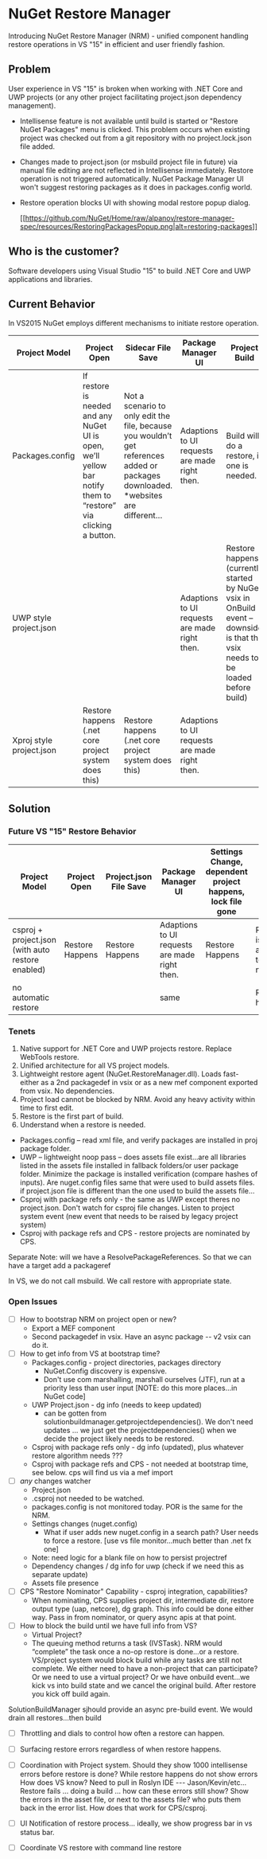 # NuGet Restore Manager
Introducing NuGet Restore Manager (NRM) - unified component handling restore operations in VS "15" in efficient and user friendly fashion.

## Problem
User experience in VS "15" is broken when working with .NET Core and UWP projects (or any other project facilitating project.json dependency management). 

- Intellisense feature is not available until build is started or "Restore NuGet Packages" menu is clicked. This problem occurs when existing project was checked out from a git repository with no project.lock.json file added.

- Changes made to project.json (or msbuild project file in future) via manual file editing are not reflected in Intellisense immediately. Restore operation is not triggered automatically. NuGet Package Manager UI won't suggest restoring packages as it does in packages.config world.

- Restore operation blocks UI with showing modal restore popup dialog.

  [[https://github.com/NuGet/Home/raw/alpanov/restore-manager-spec/resources/RestoringPackagesPopup.png|alt=restoring-packages]]

## Who is the customer?
Software developers using Visual Studio "15" to build .NET Core and UWP applications and libraries.

## Current Behavior
In VS2015 NuGet employs different mechanisms to initiate restore operation.

| Project Model | Project Open | Sidecar File Save | Package Manager UI | Project Build |
| --- | --- | --- | --- | --- |
| Packages.config | If restore is needed and any NuGet UI is open, we’ll yellow bar notify them to “restore” via clicking a button. | Not a scenario to only edit the file, because you wouldn’t get references added or packages downloaded. *websites are different… | Adaptions to UI requests are made right then. | Build will do a restore, if one is needed. |
| UWP style project.json | | | Adaptions to UI requests are made right then. | Restore happens (currently started by NuGet vsix in OnBuild event – downside is that the vsix needs to be loaded before build) |
| Xproj style project.json | Restore happens (.net core project system does this) | Restore happens (.net core project system does this) | Adaptions to UI requests are made right then. |
		

## Solution
### Future VS "15" Restore Behavior
| Project Model | Project Open | Project.json File Save | Package Manager UI | Settings Change, dependent project happens, lock file gone | Project Build |
| --- | --- | --- | --- | --- | --- |
| csproj + project.json (with auto restore enabled) | Restore Happens | Restore Happens | Adaptions to UI requests are made right then. | Restore Happens | Restore is assumed to be not needed. |
| no automatic restore | | | same | | Restore happens |


### Tenets
1. Native support for .NET Core and UWP projects restore. Replace WebTools restore.
1. Unified architecture for all VS project models.
1. Lightweight restore agent (NuGet.RestoreManager.dll). Loads fast- either as a 2nd packagedef in vsix or as a new mef component exported from vsix. No dependencies.
1. Project load cannot be blocked by NRM. Avoid any heavy activity within time to first edit.
1. Restore is the first part of build.
1. Understand when a restore is needed.
  * Packages.config – read xml file, and verify packages are installed in proj package folder.
  * UWP – lightweight noop pass – does assets file exist…are all libraries listed in the assets file installed in fallback folders/or user package folder. Minimize the package is installed verification (compare hashes of inputs). Are nuget.config files same that were used to build assets files. if project.json file is different than the one used to build the assets file…
  * Csproj with package refs only - the same as UWP except theres no project.json. Don't watch for csproj file changes. Listen to project system event (new event that needs to be raised by legacy project system)
  * Csproj with package refs and CPS - restore projects are nominated by CPS.


Separate Note: will we have a ResolvePackageReferences. So that we can have a target add a packageref

In VS, we do not call msbuild. We call restore with appropriate state.

### Open Issues
- [ ] How to bootstrap NRM on project open or new?
  * Export a MEF component
  * Second packagedef in vsix. Have an async package -- v2 vsix can do it.
- [ ] How to get info from VS at bootstrap time? 
  * Packages.config - project directories, packages directory
    * NuGet.Config discovery is expensive.
    * Don't use com marshalling, marshall ourselves (JTF), run at a priority less than user input [NOTE: do this more places…in NuGet code]
  * UWP Project.json - dg info (needs to keep updated)
    * can be gotten from solutionbuildmanager.getprojectdependencies(). We don't need updates … we just get the projectdependencies() when we decide the project likely needs to be restored.
  * Csproj with package refs only - dg info (updated), plus whatever restore algorithm needs ??? 
  * Csproj with package refs and CPS - not needed at bootstrap time, see below. cps will find us via a mef import
- [ ] *any* changes watcher
  * Project.json
  * .csproj not needed to be watched.
  * packages.config is not monitored today. POR is the same for the NRM.
  * Settings changes (nuget.config)
    * What if user adds new nuget.config in a search path? User needs to force a restore. [use vs file monitor…much better than .net fx one]
  * Note: need logic for a blank file on how to persist projectref
  * Dependency changes / dg info for uwp (check if we need this as separate update)
  * Assets file presence
- [ ] CPS "Restore Nominator" Capability - csproj integration, capabilities?
  * When nominating, CPS supplies project dir, intermediate dir, restore output type (uap, netcore), dg graph. This info could be done either way. Pass in from nominator, or query async apis at that point.
- [ ] How to block the build until we have full info from VS?
  * Virtual Project?
  * The queuing method returns a task (IVSTask). NRM would “complete” the task once a no-op restore is done…or a restore. 
VS/project system would block build while any tasks are still not complete.
We either need to have a non-project that can participate?
Or we need to use a virtual project?
Or we have onbuild event…we kick vs into build state and we cancel the original build.  After restore you kick off build again.
 
SolutionBuildManager sjhould provide an async pre-build event. We would drain all restores…then build

- [ ] Throttling and dials to control how often a restore can happen.
- [ ] Surfacing restore errors regardless of when restore happens.
- [ ] Coordination with Project system. Should they show 1000 intellisense errors before restore is done?
While restore happens do not show errors
How does VS know? Need to pull in Roslyn IDE --- Jason/Kevin/etc…
Restore fails … doing a build … how can these errors still show?
Show the errors in the asset file, or next to the assets file? who puts them back in the error list. How does that work for CPS/csproj.

- [ ] UI Notification of restore process… ideally, we show progress bar in vs status bar.
- [ ] Coordinate VS restore with command line restore
